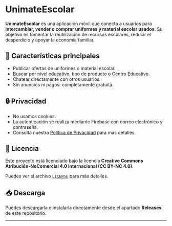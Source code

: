 # UnimateEscolar

**UnimateEscolar** es una aplicación móvil que conecta a usuarios para **intercambiar, vender o comprar uniformes y material escolar usados**. Su objetivo es fomentar la reutilización de recursos escolares, reducir el desperdicio y apoyar la economía familiar.

## 📱 Características principales

- Publicar ofertas de uniformes o material escolar.
- Buscar por nivel educativo, tipo de producto o Centro Educativo.
- Chatear directamente con otros usuarios.
- Sin anuncios ni pagos: completamente gratuita.

## 🔒 Privacidad

- No usamos cookies.
- La autenticación se realiza mediante Firebase con  correo electrónico y contraseña.
- Consulta nuestra [Política de Privacidad]([link](https://sites.google.com/view/unimatescolar/politica-de-privacidad)) para más detalles.

## 🚫 Licencia

Este proyecto está licenciado bajo la licencia **Creative Commons Atribución-NoComercial 4.0 Internacional (CC BY-NC 4.0)**.

Puedes ver el archivo [`LICENSE`](LICENSE) para más detalles.

## 📥 Descarga

 Puedes descargarla e instalarla directamente desde el apartado **Releases** de este repositorio.

---


